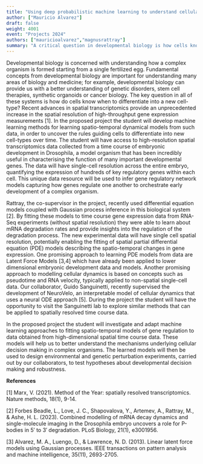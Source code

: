 ```yaml
---
title: "Using deep probabilistic machine learning to understand cellular decision-making"
author: ["Mauricio Alvarez"]
draft: false
weight: 4001
event: "Projects 2024"
authors: ["mauricioalvarez","magnusrattray"]
summary: "A critical question in developmental biology is how cells know when to differentiate into a new cell type. Recent advances in spatial transcriptomics provide an unprecedented increase in the spatial resolution of high-throughput gene expression measurements. In the proposed project, the student will develop machine learning methods for learning spatio-temporal dynamical models from such data to uncover the rules guiding cells to differentiate into new cell types over time."
---
```


Developmental biology is concerned with understanding how a complex organism is formed starting from a single fertilized egg. Fundamental concepts from developmental biology are important for understanding many areas of biology and medicine; for example, developmental biology can provide us with a better understanding of genetic disorders, stem cell therapies, synthetic organoids or cancer biology. The key question in all of these systems is how do cells know when to differentiate into a new cell-type? Recent advances in spatial transcriptomics provide an unprecedented increase in the spatial resolution of high-throughput gene expression measurements [1]. In the proposed project the student will develop machine learning methods for learning spatio-temporal dynamical models from such data, in order to uncover the rules guiding cells to differentiate into new cell-types over time. The student will have access to high-resolution spatial transcriptomics data collected from a time course of embryonic development in Drosophila, a model organism that has been incredibly useful in characterising the function of many important developmental genes. The data will have single-cell resolution across the entire embryo, quantifying the expression of hundreds of key regulatory genes within each cell. This unique data resource will be used to infer gene regulatory network models capturing how genes regulate one another to orchestrate early development of a complex organism. 

Rattray, the co-supervisor in the project, recently used differential equation models coupled with Gaussian process inference in this biological system [2]. By fitting these models to time course gene expression data from RNA-Seq experiments (without spatial resolution) they were able to learn about mRNA degradation rates and provide insights into the regulation of the degradation process. The new experimental data will have single cell spatial resolution, potentially enabling the fitting of spatial partial differential equation (PDE) models describing the spatio-temporal changes in gene expression. One promising approach to learning PDE models from data are Latent Force Models [3,4] which have already been applied to lower dimensional embryonic development data and models. Another promising approach to modelling cellular dynamics is based on concepts such as pseudotime and RNA velocity, typically applied to non-spatial single-cell data. Our collaborator, Guido Sanguinetti, recently supervised the development of NeuroVelo, an interpretable model of cellular dynamics that uses a neural ODE approach [5]. During the project the student will have the opportunity to visit the Sanguinetti lab to explore similar methods that can be applied to spatially resolved time course data. 

In the proposed project the student will investigate and adapt machine learning approaches to fitting spatio-temporal models of gene regulation to data obtained from high-dimensional spatial time course data. These models will help us to better understand the mechanisms underlying cellular decision making in complex organisms. The learned models will then be used to design environmental and genetic perturbation experiments, carried out by our collaborators, to test hypotheses about developmental decision making and robustness. 

**References**

[1] Marx, V. (2021). Method of the Year: spatially resolved transcriptomics. Nature methods, 18(1), 9-14.

[2] Forbes Beadle, L., Love, J. C., Shapovalova, Y., Artemev, A., Rattray, M., & Ashe, H. L. (2023). Combined modelling of mRNA decay dynamics and single-molecule imaging in the Drosophila embryo uncovers a role for P-bodies in 5′ to 3′ degradation. PLoS Biology, 21(1), e3001956.

[3] Alvarez, M. A., Luengo, D., & Lawrence, N. D. (2013). Linear latent force models using Gaussian processes. IEEE transactions on pattern analysis and machine intelligence, 35(11), 2693-2705.